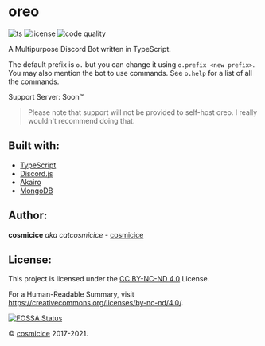 # oreo

![ts](https://img.shields.io/badge/Made%20using-Typescript-blue?style=flat-square&logo=typescript) ![license](https://img.shields.io/badge/License-CC%20BY--NC--ND%204.0-green?style=flat-square) ![code quality](https://img.shields.io/lgtm/grade/javascript/github/oweo/oreo?style=flat-square)

A Multipurpose Discord Bot written in TypeScript.

The default prefix is `o.` but you can change it using `o.prefix <new prefix>`. You may also mention the bot to use commands. See `o.help` for a list of all the commands.

Support Server: Soon&trade;

> Please note that support will not be provided to self-host oreo. I really wouldn't recommend doing that.

## Built with:

-   [TypeScript](https://www.typescriptlang.org/)
-   [Discord.js](https://discord.js.org/#/)
-   [Akairo](https://discord-akairo.github.io/#/)
-   [MongoDB](https://www.mongodb.com/)

## Author:

**cosmicice** _aka catcosmicice_ - [cosmicice](https://catcosmicice.cat)

## License:

This project is licensed under the [CC BY-NC-ND 4.0](LICENSE.md) License.

For a Human-Readable Summary, visit https://creativecommons.org/licenses/by-nc-nd/4.0/.

[![FOSSA Status](https://app.fossa.com/api/projects/git%2Bgithub.com%2Foweo%2Foreo.svg?type=large)](https://app.fossa.com/projects/git%2Bgithub.com%2Foweo%2Foreo?ref=badge_large)

&copy; [cosmicice](https://github.com/catcosmicice) 2017-2021.
